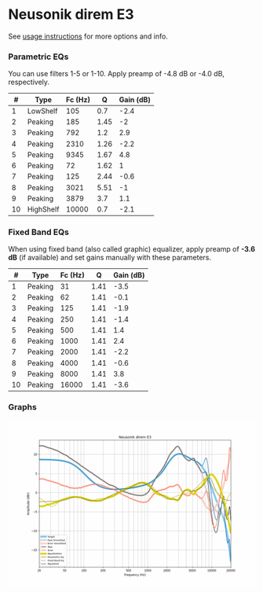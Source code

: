 # Neusonik direm E3
See [usage instructions](https://github.com/jaakkopasanen/AutoEq#usage) for more options and info.

### Parametric EQs
You can use filters 1-5 or 1-10. Apply preamp of -4.8 dB or -4.0 dB, respectively.

|   # | Type      |   Fc (Hz) |    Q |   Gain (dB) |
|-----|-----------|-----------|------|-------------|
|   1 | LowShelf  |       105 | 0.7  |        -2.4 |
|   2 | Peaking   |       185 | 1.45 |        -2   |
|   3 | Peaking   |       792 | 1.2  |         2.9 |
|   4 | Peaking   |      2310 | 1.26 |        -2.2 |
|   5 | Peaking   |      9345 | 1.67 |         4.8 |
|   6 | Peaking   |        72 | 1.62 |         1   |
|   7 | Peaking   |       125 | 2.44 |        -0.6 |
|   8 | Peaking   |      3021 | 5.51 |        -1   |
|   9 | Peaking   |      3879 | 3.7  |         1.1 |
|  10 | HighShelf |     10000 | 0.7  |        -2.1 |

### Fixed Band EQs
When using fixed band (also called graphic) equalizer, apply preamp of **-3.6 dB** (if available) and set gains manually with these parameters.

|   # | Type    |   Fc (Hz) |    Q |   Gain (dB) |
|-----|---------|-----------|------|-------------|
|   1 | Peaking |        31 | 1.41 |        -3.5 |
|   2 | Peaking |        62 | 1.41 |        -0.1 |
|   3 | Peaking |       125 | 1.41 |        -1.9 |
|   4 | Peaking |       250 | 1.41 |        -1.4 |
|   5 | Peaking |       500 | 1.41 |         1.4 |
|   6 | Peaking |      1000 | 1.41 |         2.4 |
|   7 | Peaking |      2000 | 1.41 |        -2.2 |
|   8 | Peaking |      4000 | 1.41 |        -0.6 |
|   9 | Peaking |      8000 | 1.41 |         3.8 |
|  10 | Peaking |     16000 | 1.41 |        -3.6 |

### Graphs
![](./Neusonik%20direm%20E3.png)
